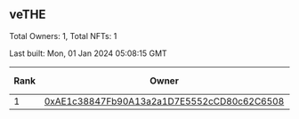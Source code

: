 ## veTHE

Total Owners: 1, Total NFTs: 1

Last built: Mon, 01 Jan 2024 05:08:15 GMT

| Rank | Owner | Voting Power | Influence | NFTs Id |
| --- | --- | --- | --- | --- |
  | 1 | [0xAE1c38847Fb90A13a2a1D7E5552cCD80c62C6508](https://debank.com/profile/0xAE1c38847Fb90A13a2a1D7E5552cCD80c62C6508?chain=bsc) | 3,064,136.388 | 3.26342% | 1 |